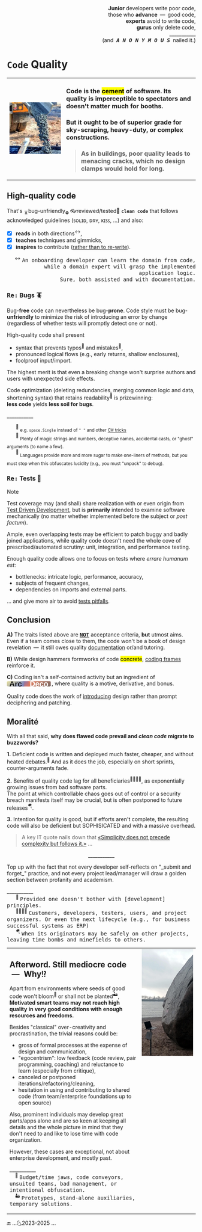 <div dir="rtl">,<b>Junior</b> developers write poor code<br/>
,those who <b>advance</b> &thinsp;&mdash;&thinsp; good code<br/>
,<b>experts</b> avoid to write code<br/>
,<b>gurus</b> only delete code<br />
___________<br/>
(.and &nbsp;<b><i><samp>A&thinsp;N&thinsp;O&thinsp;N&thinsp;Y&thinsp;M&thinsp;O&thinsp;U&thinsp;S</samp></i></b>&nbsp; nailed it)</div>

# `Code` <nark>Quality</mark>

<table><tr></tr><tr valign="center"><td width=30%>
  <picture><img src="../../../_rsc/_img/photo/misc/pour_concrete.jpg" alt="&nbsp;pouring concrete" title="&nbsp;Image credit: jkcement.com&#013;&#010;(for illustration purposes only)" /></picture>
</td><td>

### Code is the <mark>cement</mark> of software. Its quality is imperceptible to spectators and doesn't matter much for booths.

### But it ought to be of superior grade for sky-scraping, heavy-duty, or complex constructions.

> ### As in buildings, poor quality leads to menacing cracks, which no design clamps would hold for long.

</td></tr></table>

## High-quality code

That's <sub>🪳</sub>bug-unfriendly<sub>⛔</sub> 👓reviewed/tested🧪 **`clean code`** that follows acknowledged guidelines (ꜱᴏʟɪᴅ, ᴅʀʏ, ᴋɪꜱꜱ, ...) and also:

+ [x] **reads** in both directions<sup>↔️</sup>,
+ [x] **teaches** techniques and gimmicks,
+ [x] **inspires** to contribute (<ins>rather than to re-write</ins>).

<div align="right"><sup>↔️</sup> <samp>An onboarding developer can learn the domain from code, while a domain expert will grasp the implemented application logic.
<br />Sure, both assisted and with documentation.</samp></div>

### <samp>Re:</samp> Bugs 🪳

Bug-**free** code can nevertheless be bug-**prone**. Code style must be bug-**unfriendly** to minimize the risk of introducing an error by change (regardless of whether tests will promptly detect one or not).

High-quality code shall present

+ syntax that prevents typos<sup>🎼</sup> and mistakes<sup>🥎</sup>,
+ pronounced logical flows (e.g., early returns, shallow enclosures),
+ foolproof input/import.

The highest merit is that even a breaking change won't surprise authors and users with unexpected side effects.

Code optimization (deleting redundancies, merging common logic and data, shortening syntax) that retains readability<sup>📖</sup> is prizewinning:\
**less code** yields **less soil for bugs**.

\___________

&nbsp; &nbsp; &nbsp; <sup>🎼</sup> <sub>e.g. `space.Single` instead of `" "` and other [C# tricks](../../../.net/README+/cs-hints.md)</sub>\
&nbsp; &nbsp; &nbsp; <sup>🥎</sup> <sub>Plenty of magic strings and numbers, deceptive names, accidental casts, or "ghost" arguments (to name a few).</sub>\
&nbsp; &nbsp; &nbsp; <sup>📖</sup> <sub>Languages provide more and more sugar to make one-liners of methods, but you must stop when this obfuscates lucidity (e.g., you must "unpack" to debug).</sub>

### <samp>Re:</samp> Tests 🧪

> [!NOTE]
> Test coverage may (and shall) share realization with or even origin from [Test Driven Development](../../tests/), but is **primarily** intended to examine software mechanically 
(no matter whether implemented before the subject or _post factum_).
> 

Ample, even overlapping tests may be efficient to patch buggy and badly joined applications, while quality code doesn't need the whole cove of prescribed/automated scrutiny: unit, integration, and performance testing.

Enough quality code allows one to focus on tests where _errare humanum est_:

* bottlenecks: intricate logic, performance, accuracy,
* subjects of frequent changes,
* dependencies on imports and external parts.

... and give more air to avoid [tests pitfalls](../../tests/asQA/README+/QA_tests-pitfalls.md).

## Conclusion

**A)** The traits listed above are <samp><b><ins>NOT</ins></b></samp> acceptance criteria, **but** utmost aims. 
Even if a team comes close to them, the code won't be a book of design revelation &thinsp;&mdash;&thinsp; it still owes quality [documentation](../../docu) or/and tutoring.

**B)** While design hammers formworks of code <mark>concrete</mark>, [coding frames](https://github.com/byteshaus/use-dev/tree/main/README%2B/frames) reinforce it.

**C)** Coding isn't a self-contained activity but an ingredient of <sub>[![Arc Deco.](../../../_rsc/_img/ArcDeco/ArcDeco-bar-14px_rounded.png)](../../../software/ArcDeco/README.md)</sub>&thinsp;, 
where quality is a motive, derivative, and bonus.

Quality code does the work of <ins>introducing</ins> design rather than prompt deciphering and patching.

## Moralité

With all that said, **why does flawed code prevail and _clean code_ migrate to buzzwords?**

**1.** Deficient code is written and deployed much faster, cheaper, and without heated debates.<sup>🥴</sup> And as it does the job, especially on short sprints, counter-arguments fade.

**2.** Benefits of quality code lag for all beneficiaries<sup>:family_man_woman_boy_boy:</sup>, as exponentially growing issues from bad software parts.\
The point at which controllable chaos goes out of control or a security breach manifests itself may be crucial, but is often postponed to future releases<sup>:parachute:</sup>.

**3.** Intention for quality is good, but if efforts aren't complete, the resulting code will also be deficient but SOPHISICATED and with a massive overhead. 

> A key IT quote nails down that [«Simplicity does not precede complexity but follows it.»](../../../pencraft/README+/quotes/README+/cornerstones.md#complex2simple) ...

<p align="center">___________</p>
Top up with the fact that not every developer self-reflects on "_submit and forget_" practice, and not every project lead/manager will draw a golden section between profanity and academism. 

\___________\
&nbsp; &nbsp; &nbsp; <sup>🥴</sup> <samp>Provided one doesn't bother with [development] principles.</samp>\
&nbsp; &nbsp; &nbsp; <sup>👨‍👩‍👦‍👦</sup> <samp>Customers, developers, testers, users, and project organizers. Or even the next lifecycle (e.g., for business successful systems as ERP)</samp>\
&nbsp; &nbsp; &nbsp; <sup>🪂</sup> <samp>When its originators may be safely on other projects, leaving time bombs and minefields to others.</samp>

<table><tr></tr><tr valign="top"><td>

## Afterword. Still mediocre code &nbsp;&mdash;&nbsp; Why<samp>⁉️</samp>

Apart from environments where seeds of good code won't bloom<sup>:wilted_flower:</sup> or shall not be planted<sup>:desert:</sup>, 
**Motivated smart teams may not reach high quality in very good conditions with enough resources and freedoms.**

Besides "classical" over-creativity and procrastination, the trivial reasons could be:

- gross of formal processes at the expense of design and communication,
- "egocentrism": low feedback (code review, pair programming, coaching) and reluctance to learn (especially from critique),
- canceled or postponed iterations/refactoring/cleaning,
- hesitation in using and contributing to shared code (from team/enterprise foundations up to open source)

Also, prominent individuals may develop great parts/apps alone and are so keen at keeping all details and the whole picture in mind that they don't need to and like to lose time with code organization. 

However, these cases are exceptional, not about enterprise development, and mostly past.

\___________\
&nbsp; &nbsp; <sup>:wilted_flower:</sup> <samp>Budget/time jaws, code conveyors, unsuited teams, bad management, or intentional obfuscation.</samp>\
&nbsp; &nbsp; <sup>:desert:</sup> <samp>Prototypes, stand-alone auxiliaries, temporary solutions.</samp>

</td><td width="30%">
  <a href="../../../_rsc/_img/photo/blog/mount/DevVsMonolyth.jpg"><img alt="&nbsp;Stone monolyth" src="../../../_rsc/_img/photo/nat/DerAlteSchwede.jpg" title="Waterfall monolyth again..." /></a>
</td></tr></table>

🔚 ...🌜2023-2025 ...
